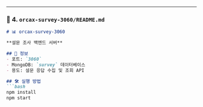 
---

### 🔹 4. `orcax-survey-3060/README.md`

```markdown
# 📊 orcax-survey-3060

**설문 조사 백엔드 서버**

## 📌 정보
- 포트: `3060`
- MongoDB: `survey` 데이터베이스
- 용도: 설문 응답 수집 및 조회 API

## 🛠️ 실행 방법
```bash
npm install
npm start
